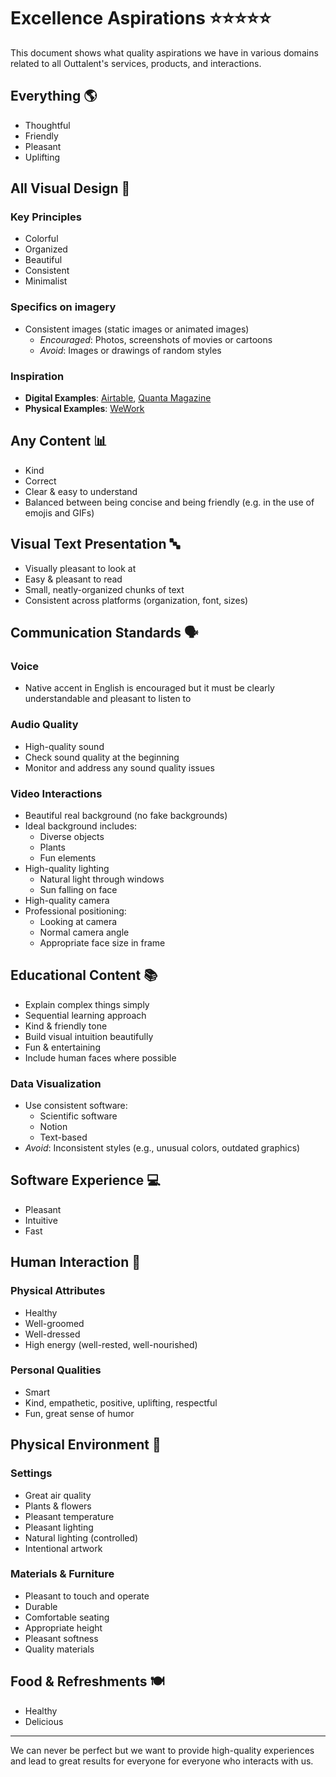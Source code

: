 # Excellence Aspirations ⭐️⭐️⭐️⭐️⭐️

This document shows what quality aspirations we have in various domains related to all Outtalent's services, products, and interactions.

## Everything 🌎
  - Thoughtful
  - Friendly
  - Pleasant
  - Uplifting


## All Visual Design 🎨
### Key Principles
- Colorful
- Organized
- Beautiful
- Consistent
- Minimalist

### Specifics on imagery
- Consistent images (static images or animated images)
    - *Encouraged*: Photos, screenshots of movies or cartoons
    - *Avoid*: Images or drawings of random styles

### Inspiration
- **Digital Examples**: [Airtable](https://www.google.com/search?q=WeWork+colors&tbm=isch), [Quanta Magazine](https://www.youtube.com/watch?v=_bJeKUosqoY&t=123s)
- **Physical Examples**: [WeWork](https://www.google.com/search?q=WeWork+offices&tbm=isch)


## Any Content 📊
- Kind
- Correct
- Clear & easy to understand
- Balanced between being concise and being friendly (e.g. in the use of emojis and GIFs)

## Visual Text Presentation 🔤
- Visually pleasant to look at
- Easy & pleasant to read
- Small, neatly-organized chunks of text
- Consistent across platforms (organization, font, sizes)

## Communication Standards 🗣️
### Voice
- Native accent in English is encouraged but it must be clearly understandable and pleasant to listen to

### Audio Quality
- High-quality sound
- Check sound quality at the beginning
- Monitor and address any sound quality issues

### Video Interactions
- Beautiful real background (no fake backgrounds)
- Ideal background includes:
  - Diverse objects
  - Plants
  - Fun elements
- High-quality lighting
  - Natural light through windows
  - Sun falling on face
- High-quality camera
- Professional positioning:
  - Looking at camera
  - Normal camera angle
  - Appropriate face size in frame

## Educational Content 📚
- Explain complex things simply
- Sequential learning approach
- Kind & friendly tone
- Build visual intuition beautifully
- Fun & entertaining
- Include human faces where possible

### Data Visualization
- Use consistent software:
  - Scientific software
  - Notion
  - Text-based
- *Avoid*: Inconsistent styles (e.g., unusual colors, outdated graphics)

## Software Experience 💻
- Pleasant
- Intuitive
- Fast

## Human Interaction 👥
### Physical Attributes
- Healthy
- Well-groomed
- Well-dressed
- High energy (well-rested, well-nourished)

### Personal Qualities
- Smart
- Kind, empathetic, positive, uplifting, respectful
- Fun, great sense of humor

## Physical Environment 🌿
### Settings
- Great air quality
- Plants & flowers
- Pleasant temperature
- Pleasant lighting
- Natural lighting (controlled)
- Intentional artwork

### Materials & Furniture
- Pleasant to touch and operate
- Durable
- Comfortable seating
- Appropriate height
- Pleasant softness
- Quality materials

## Food & Refreshments 🍽️
- Healthy
- Delicious

---
We can never be perfect but we want to provide high-quality experiences and lead to great results for everyone for everyone who interacts with us.